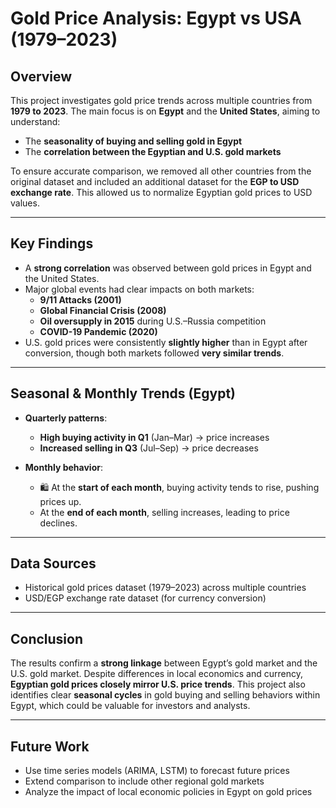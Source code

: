 # Gold Price Analysis: Egypt vs USA (1979–2023)

## Overview
This project investigates gold price trends across multiple countries from **1979 to 2023**. The main focus is on **Egypt** and the **United States**, aiming to understand:

- The **seasonality of buying and selling gold in Egypt**
- The **correlation between the Egyptian and U.S. gold markets**

To ensure accurate comparison, we removed all other countries from the original dataset and included an additional dataset for the **EGP to USD exchange rate**. This allowed us to normalize Egyptian gold prices to USD values.

---

## Key Findings

- A **strong correlation** was observed between gold prices in Egypt and the United States.
- Major global events had clear impacts on both markets:
  - **9/11 Attacks (2001)**
  - **Global Financial Crisis (2008)**
  - **Oil oversupply in 2015** during U.S.–Russia competition
  -  **COVID-19 Pandemic (2020)**
- U.S. gold prices were consistently **slightly higher** than in Egypt after conversion, though both markets followed **very similar trends**.

---

##  Seasonal & Monthly Trends (Egypt)

- **Quarterly patterns**:
  -  **High buying activity in Q1** (Jan–Mar) → price increases
  -  **Increased selling in Q3** (Jul–Sep) → price decreases

- **Monthly behavior**:
  - 🛍 At the **start of each month**, buying activity tends to rise, pushing prices up.
  -  At the **end of each month**, selling increases, leading to price declines.

---

##  Data Sources

- Historical gold prices dataset (1979–2023) across multiple countries
- USD/EGP exchange rate dataset (for currency conversion)

---

##  Conclusion

The results confirm a **strong linkage** between Egypt’s gold market and the U.S. gold market. Despite differences in local economics and currency, **Egyptian gold prices closely mirror U.S. price trends**. This project also identifies clear **seasonal cycles** in gold buying and selling behaviors within Egypt, which could be valuable for investors and analysts.

---

## Future Work

- Use time series models (ARIMA, LSTM) to forecast future prices
- Extend comparison to include other regional gold markets
- Analyze the impact of local economic policies in Egypt on gold prices

